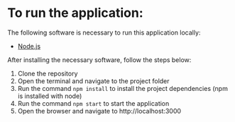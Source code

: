 # To run the application:
The following software is necessary to run this application locally:
- [Node.js](https://nodejs.org/en)
 
After installing the necessary software, follow the steps below:
    
1. Clone the repository 
2. Open the terminal and navigate to the project folder
3. Run the command `npm install` to install the project dependencies (npm is installed with node)
4. Run the command `npm start` to start the application
5. Open the browser and navigate to http://localhost:3000
